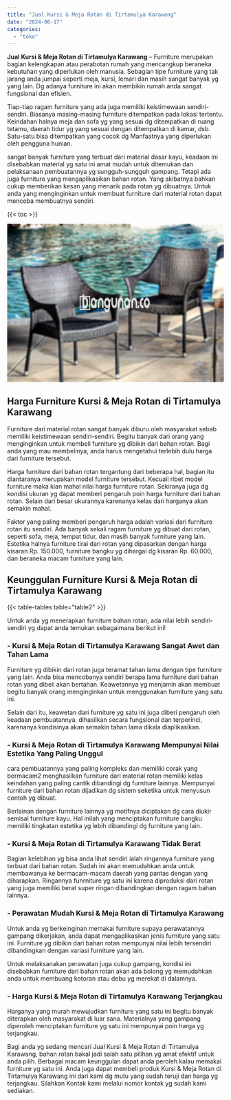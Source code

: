 ```yaml
---
title: "Jual Kursi & Meja Rotan di Tirtamulya Karawang"
date: "2024-06-17"
categories: 
  - "toko"
---
```


**Jual Kursi & Meja Rotan di Tirtamulya Karawang** – Furniture merupakan bagian kelengkapan atau perabotan rumah yang mencangkup beraneka kebutuhan yang diperlukan oleh manusia. Sebagian tipe furniture yang tak jarang anda jumpai seperti meja, kursi, lemari dan masih sangat banyak yg yang lain. Dg adanya furniture ini akan membikin rumah anda sangat fungsional dan efisien.

Tiap-tiap ragam furniture yang ada juga memiliki keistimewaan sendiri-sendiri. Biasanya masing-masing furniture ditempatkan pada lokasi tertentu. Keindahan halnya meja dan sofa yg yang sesuai dg ditempatkan di ruang tetamu, daerah tidur yg yang sesuai dengan ditempatkan di kamar, dsb. Satu-satu bisa ditempatkan yang cocok dg Manfaatnya yang diperlukan oleh pengguna hunian.

sangat banyak furniture yang terbuat dari material dasar kayu, keadaan ini disebabkan material yg satu ini amat mudah untuk ditemukan dan pelaksanaan pembuatannya yg sungguh-sungguh gampang. Tetapi ada juga furniture yang mengaplikasikan bahan rotan. Yang akibatnya bahkan cukup memberikan kesan yang menarik pada rotan yg dibuatnya. Untuk anda yang menginginkan untuk membuat furniture dari material rotan dapat mencoba membuatnya sendiri.

{{< toc >}}

![Jual Kursi & Meja Rotan di Tirtamulya Karawang](/images/kursi-meja-rotan-murah32.png)

## Harga Furniture Kursi & Meja Rotan di Tirtamulya Karawang

Furniture dari material rotan sangat banyak diburu oleh masyarakat sebab memiliki keistimewaan sendiri-sendiri. Begitu banyak dari orang yang menginginkan untuk membeli furniture yg dibikin dari bahan rotan. Bagi anda yang mau membelinya, anda harus mengetahui terlebih dulu harga dari furniture tersebut.

Harga furniture dari bahan rotan tergantung dari beberapa hal, bagian itu diantaranya merupakan model furniture tersebut. Kecuali ribet model furniture maka kian mahal nilai harga furniture rotan. Sekiranya juga dg kondisi ukuran yg dapat memberi pengaruh poin harga furniture dari bahan rotan. Selain dari besar ukurannya karenanya kelas dari harganya akan semakin mahal.

Faktor yang paling memberi pengaruh harga adalah variasi dari furniture rotan itu sendiri. Ada banyak sekali ragam furniture yg dibuat dari rotan, seperti sofa, meja, tempat tidur, dan masih banyak furniture yang lain. Estetika halnya furniture tirai dari rotan yang dipasarkan dengan harga kisaran Rp. 150.000, furniture bangku yg dihargai dg kisaran Rp. 60.000, dan beraneka macam furniture yang lain.

## Keunggulan Furniture Kursi & Meja Rotan di Tirtamulya Karawang

{{< table-tables table="table2" >}}

Untuk anda yg menerapkan furniture bahan rotan, ada nilai lebih sendiri-sendiri yg dapat anda temukan sebagaimana berikut ini!

### \- Kursi & Meja Rotan di Tirtamulya Karawang Sangat Awet dan Tahan Lama

Furniture yg dibikin dari rotan juga teramat tahan lama dengan tipe furniture yang lain. Anda bisa mencobanya sendiri berapa lama furniture dari bahan rotan yang dibeli akan bertahan. Keawetannya yg menjamin akan membuat begitu banyak orang menginginkan untuk menggunakan furniture yang satu ini.

Selain dari itu, keawetan dari furniture yg satu ini juga diberi pengaruh oleh keadaan pembuatannya. dihasilkan secara fungsional dan terperinci, karenanya kondisinya akan semakin tahan lama dikala diaplikasikan.

### \- Kursi & Meja Rotan di Tirtamulya Karawang Mempunyai Nilai Estetika Yang Paling Unggul

cara pembuatannya yang paling kompleks dan memiliki corak yang bermacam2 menghasilkan furniture dari material rotan memiliki kelas keindahan yang paling cantik dibandingi dg furniture lainnya. Mempunyai furniture dari bahan rotan dijadikan dg sistem seketika untuk menyusun contoh yg dibuat.

Berlainan dengan furniture lainnya yg motifnya diciptakan dg cara diukir semisal furniture kayu. Hal inilah yang menciptakan furniture bangku memiliki tingkatan estetika yg lebih dibandingi dg furniture yang lain.

### \- Kursi & Meja Rotan di Tirtamulya Karawang Tidak Berat

Bagian kelebihan yg bisa anda lihat sendiri ialah ringannya furniture yang terbuat dari bahan rotan. Sudah ini akan memudahkan anda untuk membawanya ke bermacam-macam daerah yang pantas dengan yang diharapkan. Ringannya funrniture yg satu ini karena diproduksi dari rotan yang juga memiliki berat super ringan dibandingkan dengan ragam bahan lainnya.

### \- Perawatan Mudah Kursi & Meja Rotan di Tirtamulya Karawang

Untuk anda yg berkeinginan memakai furniture supaya perawatannya gampang dikerjakan, anda dapat mengaplikasikan jenis furniture yang satu ini. Furniture yg dibikin dari bahan rotan mempunyai nilai lebih tersendiri dibandingkan dengan variasi furniture yang lain.

Untuk melaksanakan perawatan juga cukup gampang, kondisi ini disebabkan furniture dari bahan rotan akan ada bolong yg memudahkan anda untuk membuang kotoran atau debu yg merekat di dalamnya.

### \- Harga Kursi & Meja Rotan di Tirtamulya Karawang Terjangkau

Harganya yang murah mewujudkan furniture yang satu ini begitu banyak diterapkan oleh masyarakat di luar sana. Materialnya yang gampang diperoleh menciptakan furniture yg satu ini mempunyai poin harga yg terjangkau.

Bagi anda yg sedang mencari Jual Kursi & Meja Rotan di Tirtamulya Karawang, bahan rotan bakal jadi salah satu pilihan yg amat efektif untuk anda pilih. Berbagai macam keunggulan dapat anda peroleh kalau memakai furniture yg satu ini. Anda juga dapat membeli produk Kursi & Meja Rotan di Tirtamulya Karawang ini dari kami dg mutu yang sudah teruji dan harga yg terjangkau. Silahkan Kontak kami melalui nomor kontak yg sudah kami sediakan.
